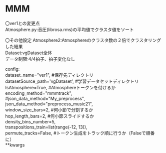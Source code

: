# MMM
〇ver1との変更点 <br>
Atmosphere.py:音圧(librosa.rms)の平均値でクラスタ値をソート <br>

〇その他設定
Atmosphere2:Atmosphereのクラスタ数の２倍でクラスタリングした結果 <br>
Dataset:vgDataset全体 <br>
データ制限:4/4拍子、拍子変化なし <br>

config: <br>
dataset_name="ver1", #保存先ディレクトリ <br>
datasetSource_path='vgDataset', #学習データセットディレクトリ <br>
IsAtmosphere=True, #Atmosphereトークンを付けるか <br>
encoding_method="mmmtrack", <br>
#json_data_method="My_preprocess", <br>
json_data_method="preprocess_music21", <br>
window_size_bars=2, #何小節で分割するか <br>
hop_length_bars=2, #何小節スライドするか <br>
density_bins_number=5, <br>
transpositions_train=list(range(-12, 13)), <br>
permute_tracks=False, #トークン生成をトラック順に行うか（Falseで順番に） <br>
**kwargs <br>
